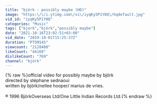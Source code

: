 ```yaml
---
title: "björk : possibly maybe (HD)"
image: "https:\/\/i.ytimg.com\/vi\/iyqKy5P1Y0Q\/hqdefault.jpg"
vid_id: "iyqKy5P1Y0Q"
categories: "Music"
tags: ["bjork","björk","possibly maybe"]
date: "2021-10-16T23:02:51+03:00"
vid_date: "2019-10-01T15:25:37Z"
duration: "PT5M14S"
viewcount: "2128480"
likeCount: "44169"
dislikeCount: "769"
channel: "björk"
---
```

{% raw %}official video for possibly maybe by björk<br />directed by stéphane sednaoui<br />written by björk/nellee hooper/ marius de vries.<br /><br />® 1996 BjörkOverseas Ltd/One Little Indian Records Ltd.{% endraw %}
